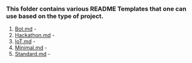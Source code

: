 ### This folder contains various README Templates that one can use based on the type of project.

1. [Bot.md](/README%20Templates/Bot.md) - 
2. [Hackathon.md](/README%20Templates/Hackathon.md) - 
3. [IoT.md](/README%20Templates/IoT.md) - 
4. [Minimal.md](/README%20Templates/Minimal.md) - 
5. [Standard.md](/README%20Templates/Standard.md) - 
